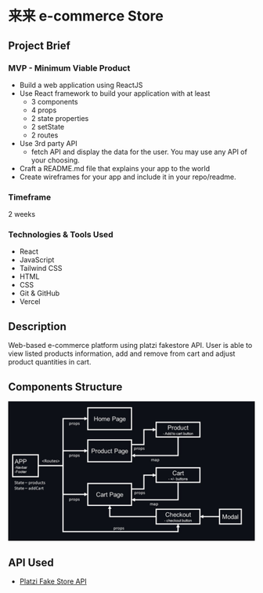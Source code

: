 # 来来 e-commerce Store

## Project Brief

### MVP - Minimum Viable Product

- Build a web application using ReactJS
- Use React framework to build your application with at least
  - 3 components
  - 4 props
  - 2 state properties
  - 2 setState
  - 2 routes
- Use 3rd party API
  - fetch API and display the data for the user. You may use any API of your choosing.
- Craft a README.md file that explains your app to the world
- Create wireframes for your app and include it in your repo/readme.

### Timeframe

2 weeks

### Technologies & Tools Used

- React
- JavaScript
- Tailwind CSS
- HTML
- CSS
- Git & GitHub
- Vercel

## Description

Web-based e-commerce platform using platzi fakestore API. User is able to view listed products information, add and remove from cart and adjust product quantities in cart.

## Components Structure

![components structure](./public/images/structure.jpg)

## API Used

- [Platzi Fake Store API](https://fakeapi.platzi.com/)
